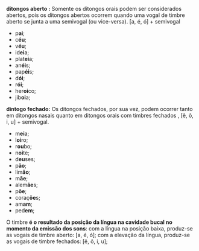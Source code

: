 **ditongos aberto :** Somente os ditongos orais podem ser considerados abertos, pois os ditongos abertos ocorrem quando uma vogal de timbre aberto se junta a uma semivogal (ou vice-versa). [a, é, ó] + semivogal
- p**ai**;
- c**éu**;
- v**éu**;
- id**ei**a;
- plat**ei**a;
- an**éi**s;
- pap**éi**s;
- d**ói**;
- r**ói**;
- her**oi**co;
- jib**oi**a;

**dintogo fechado:** Os ditongos fechados, por sua vez, podem ocorrer tanto em ditongos nasais quanto em ditongos orais com timbres fechados , [ê, ô, i, u] + semivogal. 
- m**ei**a;
- l**oi**ro;
- r**ou**bo;
- n**oi**te;
- d**eu**ses;
- p**ão**;
- lim**ão**;
- m**ãe**;
- alem**ãe**s;
- p**õe**;
- coraç**õe**s;
- am**am**;
- ped**em**;

O timbre **é o resultado da posição da língua na cavidade bucal no momento da emissão dos sons**: com a língua na posição baixa, produz-se as vogais de timbre aberto: [a, é, ó]; com a elevação da língua, produz-se as vogais de timbre fechados: [ê, ô, i, u];